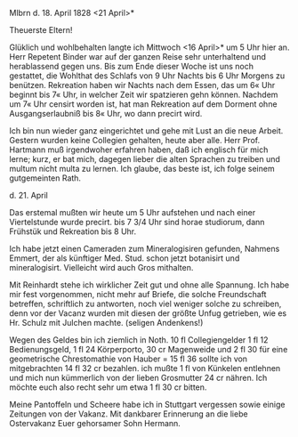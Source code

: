  Mlbrn d. 18. April 1828
 <21 April>*

Theuerste Eltern!

Glüklich und wohlbehalten langte ich Mittwoch <16 April>* um 5 Uhr hier an. Herr Repetent Binder war auf der ganzen Reise sehr unterhaltend und herablassend gegen uns. Bis zum Ende dieser Woche ist uns noch gestattet, die Wohlthat des Schlafs von 9 Uhr Nachts bis 6 Uhr Morgens zu benützen. Rekreation haben wir Nachts nach dem Essen, das um 6« Uhr beginnt bis 7« Uhr, in welcher Zeit wir spatzieren gehn können. Nachdem um 7« Uhr censirt worden ist, hat man Rekreation auf dem Dorment ohne Ausgangserlaubniß bis 8« Uhr, wo dann precirt wird.

Ich bin nun wieder ganz eingerichtet und gehe mit Lust an die neue Arbeit. Gestern wurden keine Collegien gehalten, heute aber alle. Herr Prof. Hartmann muß irgendwoher erfahren haben, daß ich englisch für mich lerne; kurz, er bat mich, dagegen lieber die alten Sprachen zu treiben und multum nicht multa zu lernen. Ich glaube, das beste ist, ich folge seinem gutgemeinten Rath.

 d. 21. April

Das erstemal mußten wir heute um 5 Uhr aufstehen und nach einer Viertelstunde wurde precirt. bis 7 3/4 Uhr sind horae studiorum, dann Frühstük und Rekreation bis 8 Uhr.

Ich habe jetzt einen Cameraden zum Mineralogisiren gefunden, Nahmens Emmert, der als künftiger Med. Stud. schon jetzt botanisirt und mineralogisirt. Vielleicht wird auch Gros mithalten.

Mit Reinhardt stehe ich wirklicher Zeit gut und ohne alle Spannung. Ich habe mir fest vorgenommen, nicht mehr auf Briefe, die solche Freundschaft betreffen, schriftlich zu antworten, noch viel weniger solche zu schreiben, denn vor der Vacanz wurden mit diesen der größte Unfug getrieben, wie es Hr. Schulz mit Julchen machte. (seligen Andenkens!)

Wegen des Geldes bin ich ziemlich in Noth. 10 fl Collegiengelder 1 fl 12 Bedienungsgeld, 1 fl 24 Körperporto, 30 cr Magenweide und 2 fl 30 für eine geometrische Chrestomathie von Hauber = 15 fl 36 sollte ich von mitgebrachten 14 fl 32 cr bezahlen. ich mußte 1 fl von Künkelen entlehnen und mich nun kümmerlich von der lieben Grosmutter 24 cr nähren. Ich möchte euch also recht sehr um etwa 1 fl 30 cr bitten.

Meine Pantoffeln und Scheere habe ich in Stuttgart vergessen sowie einige Zeitungen von der Vakanz. Mit dankbarer Erinnerung an die liebe Ostervakanz 
 Euer
 gehorsamer Sohn Hermann.
